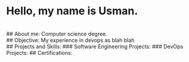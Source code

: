 # Hello, my name is Usman.
<BR>
## About me:
Computer science degree.
<BR>
## Objective:
My experience in devops as blah blah<BR>
## Projects and Skills:
### Software Engineering Projects:
### DevOps Projects:
## Certifications:
